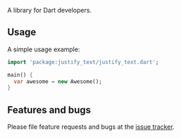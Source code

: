 A library for Dart developers.

## Usage

A simple usage example:

```dart
import 'package:justify_text/justify_text.dart';

main() {
  var awesome = new Awesome();
}
```

## Features and bugs

Please file feature requests and bugs at the [issue tracker][tracker].

[tracker]: http://example.com/issues/replaceme
